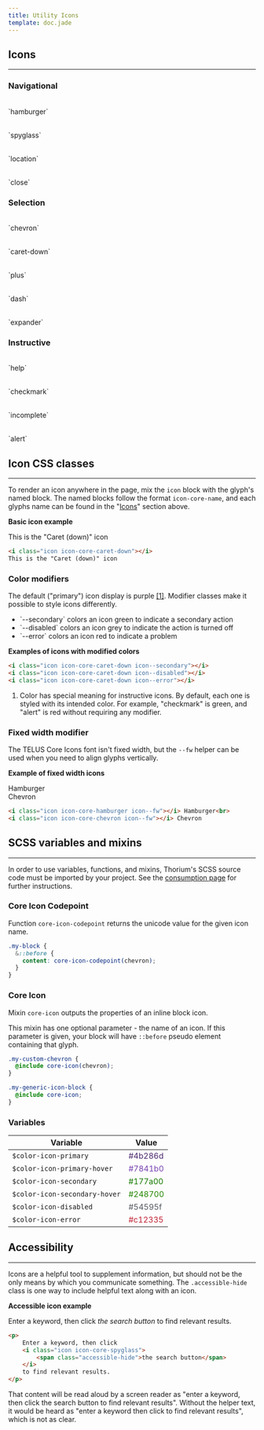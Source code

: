 ```yaml
---
title: Utility Icons
template: doc.jade
---
```


## Icons

---

<div class="container">
    <div class="grid-row">
        <div class="medium-4">
            <h3>Navigational</h3>
            <p>
                <i class="icon icon-core-hamburger icon--fw"></i>
                <i class="icon icon-core-hamburger icon--secondary icon--fw"></i>
                <i class="icon icon-core-hamburger icon--disabled icon--fw"></i><br>
                `hamburger`
            </p>
            <p>
                <i class="icon icon-core-spyglass icon--fw"></i>
                <i class="icon icon-core-spyglass icon--secondary icon--fw"></i>
                <i class="icon icon-core-spyglass icon--disabled icon--fw"></i><br>
                `spyglass`
            </p>
            <p>
                <i class="icon icon-core-location icon--fw"></i>
                <i class="icon icon-core-location icon--secondary icon--fw"></i>
                <i class="icon icon-core-location icon--disabled icon--fw"></i><br>
                `location`
            </p>
            <p>
                <i class="icon icon-core-close icon--fw"></i>
                <i class="icon icon-core-close icon--fw icon--secondary"></i>
                <i class="icon icon-core-close icon--fw icon--disabled"></i><br>
                `close`
            </p>
        </div>
        <div class="medium-4">
            <h3>Selection</h3>
            <p>
                <i class="icon icon-core-chevron icon--fw"></i>
                <i class="icon icon-core-chevron icon--fw icon--secondary"></i><br>
                `chevron`
            </p>
            <p>
                <i class="icon icon-core-caret-down icon--fw"></i>
                <i class="icon icon-core-caret-down icon--fw icon--secondary"></i>
                <i class="icon icon-core-caret-down icon--fw icon--disabled"></i>
                <i class="icon icon-core-caret-down icon--fw icon--error"></i><br>
                `caret-down`
            </p>
            <p>
                <i class="icon icon-core-plus icon--fw"></i>
                <i class="icon icon-core-plus icon--fw icon--secondary"></i>
                <i class="icon icon-core-plus icon--fw icon--disabled"></i><br>
                `plus`
            </p>
            <p>
                <i class="icon icon-core-dash icon--fw"></i>
                <i class="icon icon-core-dash icon--fw icon--secondary"></i>
                <i class="icon icon-core-dash icon--fw icon--disabled"></i><br>
                `dash`
            </p>
            <p>
                <i class="icon icon-core-expander icon--fw"></i><br>
                `expander`
            </p>
        </div>
        <div class="medium-4">
            <h3>Instructive</h3>
            <p>
                <i class="icon icon-core-help icon--fw"></i><br>
                `help`
            </p>
            <p>
                <i class="icon icon-core-checkmark icon--fw"></i><br>
                `checkmark`
            </p>
            <p>
                <i class="icon icon-core-incomplete icon--fw"></i><br>
                `incomplete`
            </p>
            <p>
                <i class="icon icon-core-alert icon--fw"></i><br>
                `alert`
            </p>
        </div>
    </div>
</div>

## Icon CSS classes

---

To render an icon anywhere in the page, mix the `icon` block with the glyph's named block. The named blocks follow the format `icon-core-name`, and each glyphs name can be found in the "[Icons](#icons)" section above.

**Basic icon example**

<p>
    <i class="icon icon-core-caret-down"></i>
    This is the "Caret (down)" icon
</p>

```html
<i class="icon icon-core-caret-down"></i>
This is the "Caret (down)" icon
```

### Color modifiers

The default ("primary") icon display is purple [[1]](#color-footnote). Modifier classes make it possible to style icons differently.

<ul class="list list--bulleted">
    <li class="list__item">
        `--secondary` colors an icon green to indicate a secondary action
    </li>
    <li class="list__item">
        `--disabled` colors an icon grey to indicate the action is turned off
    </li>
    <li class="list__item">
        `--error` colors an icon red to indicate a problem
    </li>
</ul>

**Examples of icons with modified colors**

<p>
    <i class="icon icon-core-caret-down icon--secondary"></i>
    <i class="icon icon-core-caret-down icon--disabled"></i>
    <i class="icon icon-core-caret-down icon--error"></i>
</p>

```html
<i class="icon icon-core-caret-down icon--secondary"></i>
<i class="icon icon-core-caret-down icon--disabled"></i>
<i class="icon icon-core-caret-down icon--error"></i>
```

<ol class="list list--numbered list--small">
    <li class="list__item" id="color-footnote">
        Color has special meaning for instructive icons.
        By default, each one is styled with its intended color.
        For example, "checkmark" is green, and "alert" is red without requiring any modifier.
    </li>
</ol>

### Fixed width modifier

The TELUS Core Icons font isn't fixed width, but the `--fw` helper can be used when you need to align glyphs vertically.

**Example of fixed width icons**

<p>
    <i class="icon icon-core-hamburger icon--fw"></i> Hamburger<br>
    <i class="icon icon-core-chevron icon--fw"></i> Chevron
</p>

```html
<i class="icon icon-core-hamburger icon--fw"></i> Hamburger<br>
<i class="icon icon-core-chevron icon--fw"></i> Chevron
```

## SCSS variables and mixins

---

In order to use variables, functions, and mixins, Thorium's SCSS source code must be imported by your project. See the [consumption page](http://localhost:8080/5-Governance/1-consumption.html) for further instructions.

### Core Icon Codepoint

Function `core-icon-codepoint` returns the unicode value for the given icon name.

```scss
.my-block {
  &::before {
    content: core-icon-codepoint(chevron);
  }
}
```

### Core Icon

Mixin `core-icon` outputs the properties of an inline block icon.

This mixin has one optional parameter - the name of an icon. If this parameter is given, your block will have `::before` pseudo element containing that glyph.

```scss
.my-custom-chevron {
  @include core-icon(chevron);
}

.my-generic-icon-block {
  @include core-icon;
}
```

### Variables

Variable | Value
--- | ---
`$color-icon-primary` | <span style="color:#4b286d;">#4b286d</span>
`$color-icon-primary-hover` | <span style="color:#7841b0;">#7841b0</span>
`$color-icon-secondary` | <span style="color: #177a00;">#177a00</span>
`$color-icon-secondary-hover` | <span style="color: #248700;">#248700</span>
`$color-icon-disabled` | <span style="color: #54595f;">#54595f</span>
`$color-icon-error` | <span style="color: #c12335;">#c12335</span>

## Accessibility

---

Icons are a helpful tool to supplement information, but should not be the only means by which you communicate something. The `.accessible-hide` class is one way to include helpful text along with an icon.

**Accessible icon example**

<p>
    Enter a keyword, then click
    <i class="icon icon-core-spyglass">
        <span class="accessible-hide">the search button</span>
    </i>
    to find relevant results.
</p>

```html
<p>
    Enter a keyword, then click
    <i class="icon icon-core-spyglass">
        <span class="accessible-hide">the search button</span>
    </i>
    to find relevant results.
</p>
```

That content will be read aloud by a screen reader as "enter a keyword, then click the search button to find relevant results". Without the helper text, it would be heard as "enter a keyword then click to find relevant results", which is not as clear.